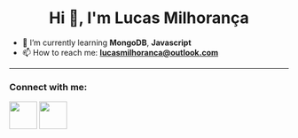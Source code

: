 <!--
- 🔭 I’m currently working on ...
- 💬 Ask me about ...
- ⚡ Fun fact: ...-->
 <h1 align="center">Hi 👋, I'm Lucas Milhorança</h1>

- 🌱 I’m currently learning **MongoDB**, **Javascript**
- 📫 How to reach me: **lucasmilhoranca@outlook.com**
<hr/>

<h3 align="left">Connect with me:</h3>
<p slign="left">
<a href="https://www.linkedin.com/in/lucas-milhoranca/" target="blank"><img width='50' height='50' src="https://cdn.jsdelivr.net/gh/devicons/devicon/icons/linkedin/linkedin-original.svg" /><a/>
<a href="https://www.instagram.com/lucas.milhoranca/" target="blank"><img width='50' height='50' src="https://raw.githubusercontent.com/rahuldkjain/github-profile-readme-generator/master/src/images/icons/Social/instagram.svg"/></a>
 </p>
